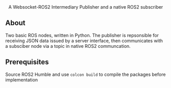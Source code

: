 <a id="readme-top"></a>

<!-- PROJECT TITLE -->
<br />
<div align="center">
  <p align="center">
    A Websocket-ROS2 Intermediary Publisher and a native ROS2 subscriber
    <br />
  </p>
</div>


<!-- ABOUT THE PROJECT -->
## About
Two basic ROS nodes, written in Python. The publisher is repsonsible for receiving JSON data issued by a server interface, then communicates with a subsciber node via a topic in native ROS2 communcation.

## Prerequisites
Source ROS2 Humble and use `colcon build` to compile the packages before implementation













